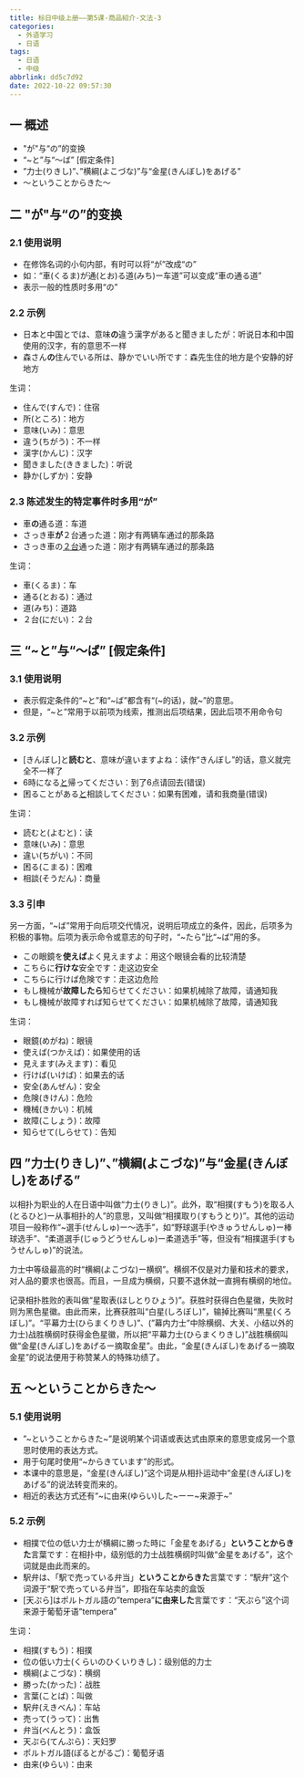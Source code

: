 ```yaml
---
title: 标日中级上册——第5课-商品紹介-文法-3
categories:
  - 外语学习
  - 日语
tags:
  - 日语
  - 中级
abbrlink: dd5c7d92
date: 2022-10-22 09:57:30
---
```

## 一 概述

* "が"与“の”的变换
* “~と”与“～ば” [假定条件]
* ”力士(りきし)”、”横綱(よこづな)”与“金星(きんぼし)をあげる”
* ～ということからきた～

<!--more-->

## 二 "が"与“の”的变换

### 2.1 使用说明

* 在修饰名词的小句内部，有时可以将“が”改成“の”
* 如：“車(くるま)が通(とお)る道(みち)ー车道”可以变成“車の通る道”
* 表示一般的性质时多用“の”

### 2.2 示例

* 日本と中国とでは、意味**の**違う漢字があると聞きましたが：听说日本和中国使用的汉字，有的意思不一样
* 森さん**の**住んでいる所は、静かでいい所です：森先生住的地方是个安静的好地方

生词：

* 住んで(すんで)：住宿
* 所(ところ)：地方
* 意味(いみ)：意思
* 違う(ちがう)：不一样
* 漢字(かんじ)：汉字
* 聞きました(ききました)：听说
* 静か(しずか)：安静

### 2.3 陈述发生的特定事件时多用“が”

* 車**の**通る道：车道
* さっき車**が**２台通った道：刚才有两辆车通过的那条路
* さっき車の<u>２台</u>通った道：刚才有两辆车通过的那条路

生词：

* 車(くるま)：车
* 通る(とおる)：通过
* 道(みち)：道路
* ２台(にだい)：２台

## 三 “~と”与“～ば” [假定条件]

### 3.1 使用说明

* 表示假定条件的“~と”和“~ば”都含有“(~的话)，就~”的意思。
* 但是，“~と”常用于以前项为线索，推测出后项结果，因此后项不用命令句

### 3.2 示例

* [きんぼし]と**読むと**、意味が違いますよね：读作“きんぼし”的话，意义就完全不一样了
* 6時になる<u>と</u>帰ってください：到了6点请回去(错误)
* 困ることがある<u>と</u>相談してください：如果有困难，请和我商量(错误)

生词：

* 読むと(よむと)：读
* 意味(いみ)：意思
* 違い(ちがい)：不同
* 困る(こまる)：困难
* 相談(そうだん)：商量

### 3.3 引申

另一方面，“\~ば”常用于向后项交代情况，说明后项成立的条件，因此，后项多为积极的事物。后项为表示命令或意志的句子时，“\~たら”比“\~ば”用的多。

* この眼鏡を**使えば**よく見えますよ：用这个眼镜会看的比较清楚
* こちらに**行けな**安全です：走这边安全
* こちらに行けば危険です：走这边危险
* もし機械が**故障したら**知らせてください：如果机械除了故障，请通知我
* もし機械が故障すれば知らせてください：如果机械除了故障，请通知我

生词：

* 眼鏡(めがね)：眼镜
* 使えば(つかえば)：如果使用的话
* 見えます(みえます)：看见
* 行けば(いけば)：如果去的话
* 安全(あんぜん)：安全
* 危険(きけん)：危险
* 機械(きかい)：机械
* 故障(こしょう)：故障
* 知らせて(しらせて)：告知

## 四 ”力士(りきし)”、”横綱(よこづな)”与“金星(きんぼし)をあげる”

以相扑为职业的人在日语中叫做“力士(りきし)”。此外，取“相撲(すもう)を取る人(とるひと)ー从事相扑的人”的意思，又叫做“相撲取り(すもうとり)”。其他的运动项目一般称作“~選手(せんしゅ)ー～选手”，如“野球選手(やきゅうせんしゅ)ー棒球选手”、“柔道選手(じゅうどうせんしゅ)ー柔道选手”等，但没有“相撲選手(すもうせんしゅ)”的说法。

力士中等级最高的时“横綱(よこづな)ー横纲”。横纲不仅是对力量和技术的要求，对人品的要求也很高。而且，一旦成为横纲，只要不退休就一直拥有横纲的地位。

记录相扑胜败的表叫做“星取表(ほしとりひょう)”。获胜时获得白色星徽，失败时则为黑色星徽。由此而来，比赛获胜叫“白星(しろぼし)”，输掉比赛叫“黒星(くろぼし)”。“平幕力士(ひらまくりきし)”、(”幕内力士”中除横纲、大关、小结以外的力士)战胜横纲时获得金色星徽，所以把“平幕力士(ひらまくりきし)”战胜横纲叫做“金星(きんぼし)をあげるー摘取金星”。由此，“金星(きんぼし)をあげるー摘取金星”的说法便用于称赞某人的特殊功绩了。

## 五 ～ということからきた～

### 5.1 使用说明

* ”\~ということからきた\~”是说明某个词语或表达式由原来的意思变成另一个意思时使用的表达方式。
* 用于句尾时使用“~からきています”的形式。
* 本课中的意思是，“金星(きんぼし)”这个词是从相扑运动中“金星(きんぼし)をあげる”的说法转变而来的。
* 相近的表达方式还有“\~に由来(ゆらい)した\~ーー\~来源于\~”

### 5.2 示例

* 相撲で位の低い力士が横綱に勝った時に「金星をあげる」**ということからきた**言葉です：在相扑中，级别低的力士战胜横纲时叫做“金星をあげる”，这个词就是由此而来的。
* 駅弁は、「駅で売っている弁当」**ということからきた**言葉です：“駅弁”这个词源于“駅で売っている弁当”，即指在车站卖的盒饭
* [天ぷら]はポルトガル語の”tempera”**に由来した**言葉です：“天ぷら”这个词来源于葡萄牙语”tempera”

生词：

* 相撲(すもう)：相撲
* 位の低い力士(くらいのひくいりきし)：级别低的力士
* 横綱(よこづな)：横纲
* 勝った(かった)：战胜
* 言葉(ことば)：叫做
* 駅弁(えきべん)：车站
* 売って(うって)：出售
* 弁当(べんとう)：盒饭
* 天ぷら(てんぷら)：天妇罗
* ポルトガル語(ぽるとがるご)：葡萄牙语
* 由来(ゆらい)：由来

